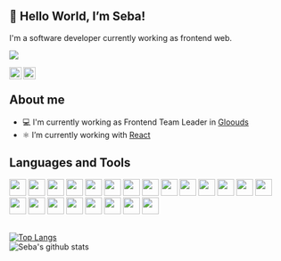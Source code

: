 ## 👋 Hello World, I’m Seba!
I'm a software developer currently working as frontend web.

![](https://komarev.com/ghpvc/?username=sebaromero&style=for-the-badge)


<a href="https://www.linkedin.com/in/romero-seba/">
<img align="left" alt="Sebastian Romero LinkedIn" width="22px" src="https://icongr.am/simple/linkedin.svg?size=128&color=70c8ff&colored=false" />
</a>
<a href="mailto:romeroseba95@gmail.com">
<img align="left" alt="Sebastian Romero Gmail" width="22px" src="https://icongr.am/simple/gmail.svg?size=128&color=70c8ff&colored=false" />
</a>

<br/>

## About me
- 💻 I'm currently working as Frontend Team Leader in [Gloouds](https://www.gloouds.com/)
- ⚛️ I’m currently working with [React](https://reactjs.org/)

## Languages and Tools
<div display="flex">
  <img height="30" src="https://img.shields.io/badge/CSS3-1572B6?style=for-the-badge&logo=css3&logoColor=white">
  <img height="30" src="https://img.shields.io/badge/Chart.js-FF6384?style=for-the-badge&logo=chartdotjs&logoColor=white">
  <img height="30" src="https://img.shields.io/badge/eslint-3A33D1?style=for-the-badge&logo=eslint&logoColor=white">
  <img height="30" src="https://img.shields.io/badge/GIT-E44C30?style=for-the-badge&logo=git&logoColor=white">
  <img height="30" src="https://img.shields.io/badge/HTML5-E34F26?style=for-the-badge&logo=html5&logoColor=white">
  <img height="30" src="https://img.shields.io/badge/JavaScript-323330?style=for-the-badge&logo=javascript&logoColor=F7DF1E">
  <img height="30" src="https://img.shields.io/badge/Jest-C21325?style=for-the-badge&logo=jest&logoColor=white">
  <img height="30" src="https://img.shields.io/badge/Material%20UI-007FFF?style=for-the-badge&logo=mui&logoColor=white">
  <img height="30" src="https://img.shields.io/badge/next.js-000000?style=for-the-badge&logo=nextdotjs&logoColor=white">
  <img height="30" src="https://img.shields.io/badge/npm-CB3837?style=for-the-badge&logo=npm&logoColor=white">
  <img height="30" src="https://img.shields.io/badge/Postman-FF6C37?style=for-the-badge&logo=Postman&logoColor=white">
  <img height="30" src="https://img.shields.io/badge/prettier-1A2C34?style=for-the-badge&logo=prettier&logoColor=F7BA3E">
  <img height="30" src="https://img.shields.io/badge/React-20232A?style=for-the-badge&logo=react&logoColor=61DAFB">
  <img height="30" src="https://img.shields.io/badge/React_Router-CA4245?style=for-the-badge&logo=react-router&logoColor=white">
  <img height="30" src="https://img.shields.io/badge/Redux-593D88?style=for-the-badge&logo=redux&logoColor=white">
  <img height="30" src="https://img.shields.io/badge/Sass-CC6699?style=for-the-badge&logo=sass&logoColor=white">
  <img height="30" src="https://img.shields.io/badge/storybook-FF4785?style=for-the-badge&logo=storybook&logoColor=white">
  <img height="30" src="https://img.shields.io/badge/styled--components-DB7093?style=for-the-badge&logo=styled-components&logoColor=white">
  <img height="30" src="https://img.shields.io/badge/TypeScript-007ACC?style=for-the-badge&logo=typescript&logoColor=white">
  <img height="30" src="https://img.shields.io/badge/Ubuntu-E95420?style=for-the-badge&logo=ubuntu&logoColor=white">
  <img height="30" src="https://img.shields.io/badge/Vite-B73BFE?style=for-the-badge&logo=vite&logoColor=FFD62E">
  <img height="30" src="https://img.shields.io/badge/VSCode-0078D4?style=for-the-badge&logo=visual%20studio%20code&logoColor=white">
</div>

##
[![Top Langs](https://github-readme-stats.vercel.app/api/top-langs/?username=sebaromero&layout=compact&theme=codeSTACKr&border_radius=0)](https://github.com/anuraghazra/github-readme-stats)
<br/>
![Seba's github stats](https://github-readme-stats.vercel.app/api?username=sebaromero&show_icons=true&theme=codeSTACKr&border_radius=0)
